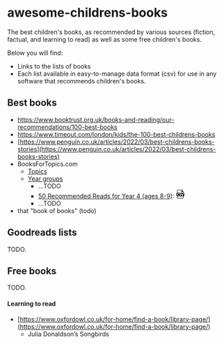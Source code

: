 # awesome-childrens-books

The best children's books, as recommended by various sources (fiction, factual, and learning to read) as well as some free children's books.

Below you will find:

*   Links to the lists of books
*   Each list available in easy-to-manage data format (csv) for use in any software that recommends children's books.

## Best books

*   https://www.booktrust.org.uk/books-and-reading/our-recommendations/100-best-books
*   https://www.timeout.com/london/kids/the-100-best-childrens-books
*   [https://www.penguin.co.uk/articles/2022/03/best-childrens-books-stories](https://www.penguin.co.uk/articles/2022/03/best-childrens-books-stories)
*   BooksForTopics.com
    *   [Topics](https://www.booksfortopics.com/topics)
    *   [Year groups](https://www.booksfortopics.com/yeargroups)
        *   ...TODO
        *   [50 Recommended Reads for Year 4 (ages 8-9)](https://www.booksfortopics.com/year-4): [ ![csv](csv-small.png) ](data/booksfortopics-year4-age8-9.csv)
        *   ...TODO
*   that "book of books" (todo)

## Goodreads lists

TODO.

## Free books

TODO.

#### Learning to read

*   [https://www.oxfordowl.co.uk/for-home/find-a-book/library-page/](https://www.oxfordowl.co.uk/for-home/find-a-book/library-page/)
    *   Julia Donaldson’s Songbirds
